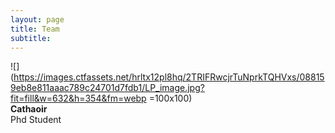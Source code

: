 ```yaml
---
layout: page
title: Team
subtitle: 
---
```



![](https://images.ctfassets.net/hrltx12pl8hq/2TRIFRwcjrTuNprkTQHVxs/088159eb8e811aaac789c24701d7fdb1/LP_image.jpg?fit=fill&w=632&h=354&fm=webp =100x100)  
**Cathaoir**  
Phd Student 
